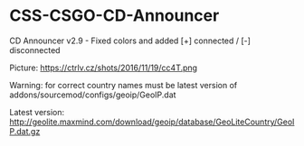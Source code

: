 # CSS-CSGO-CD-Announcer
CD Announcer v2.9 - Fixed colors and added [+] connected / [-] disconnected

Picture: https://ctrlv.cz/shots/2016/11/19/cc4T.png

Warning: for correct country names must be latest version of addons/sourcemod/configs/geoip/GeoIP.dat

Latest version: http://geolite.maxmind.com/download/geoip/database/GeoLiteCountry/GeoIP.dat.gz
